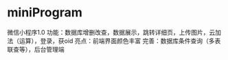 # miniProgram
微信小程序1.0
功能：数据库增删改查，数据展示，跳转详细页，上传图片，云加法（运算），登录，获oid
亮点：前端界面颜色丰富
完善：数据库条件查询（多表联查等），后台管理端
